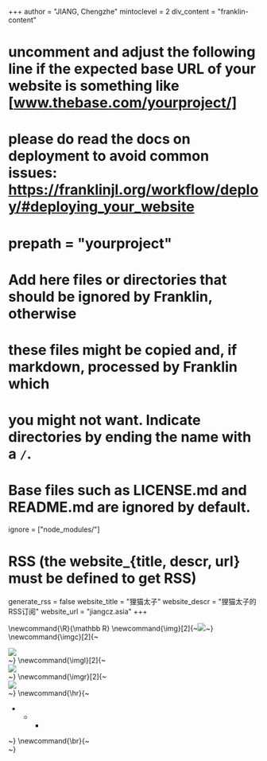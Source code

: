 <!--
Add here global page variables to use throughout your website.
-->
+++
author = "JIANG, Chengzhe"
mintoclevel = 2
div_content = "franklin-content"

# uncomment and adjust the following line if the expected base URL of your website is something like [www.thebase.com/yourproject/]
# please do read the docs on deployment to avoid common issues: https://franklinjl.org/workflow/deploy/#deploying_your_website
# prepath = "yourproject"

# Add here files or directories that should be ignored by Franklin, otherwise
# these files might be copied and, if markdown, processed by Franklin which
# you might not want. Indicate directories by ending the name with a `/`.
# Base files such as LICENSE.md and README.md are ignored by default.
ignore = ["node_modules/"]

# RSS (the website_{title, descr, url} must be defined to get RSS)
generate_rss = false
website_title = "狸猫太子"
website_descr = "狸猫太子的RSS订阅"
website_url   = "jiangcz.asia"
+++

<!--
Add here global latex commands to use throughout your pages.
-->
\newcommand{\R}{\mathbb R}
\newcommand{\img}[2]{~~~<img src=~~~!#1~~~ width=~~~!#2~~~>~~~}
\newcommand{\imgc}[2]{~~~<div class=center><img src=~~~!#1~~~ width=~~~!#2~~~></div>~~~}
\newcommand{\imgl}[2]{~~~<div class=left><img src=~~~!#1~~~ width=~~~!#2~~~></div>~~~}
\newcommand{\imgr}[2]{~~~<div class=right><img src=~~~!#1~~~ width=~~~!#2~~~></div>~~~}
\newcommand{\hr}{~~~<div class="center"><ul><li><ul><li><ul><li></li></ul></li></ul></li></ul></div>~~~}
\newcommand{\br}{~~~<br>~~~}
